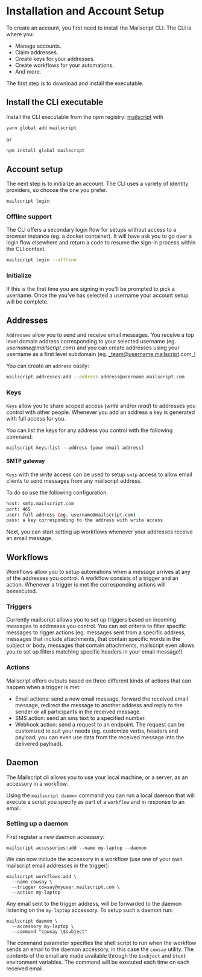 # Installation and Account Setup

To create an account, you first need to install the Mailscript CLI. The CLI is where you:

- Manage accounts.
- Claim addresses.
- Create keys for your addresses.
- Create workflows for your automations.
- And more.

The first step is to download and install the executable.

## Install the CLI executable

Install the CLI executable from the npm registry: [mailscript](https://www.npmjs.com/package/mailscript) with

```sh
yarn global add mailscript
```

or

```sh
npm install global mailscript
```

## Account setup

The next step is to initialize an account. The CLI uses a variety of identity providers, so choose the one you prefer.

```sh
mailscript login
```

### Offline support

The CLI offers a secondary login flow for setups without access to a browser instance (eg. a docker container). It will have ask you to go over a login flow elsewhere and return a code to resume the sign-in process within the CLI context.

```sh
mailscript login --offline
```

### Initialize

If this is the first time you are signing in you'll be prompted to pick a username. Once the you've has selected a username your account setup will be complete.

## Addresses

`Addresses` allow you to send and receive email messages. You receive a top level domain address corresponding to your selected username (eg. _username@mailscript.com_) and you can create addresses using your username as a first level subdomain (eg. _team@username.mailscript.com_)

You can create an `address` easily:

```sh
mailscript addresses:add --address address@username.mailscript.com
```

### Keys

`Keys` allow you to share scoped access (_write_ and/or _read_) to addresses you control with other people. Whenever you add an address a key is generated with full access for you.

You can list the keys for any address you control with the following command:

```
mailscript keys:list --address [your email address]
```

#### SMTP gateway

`Keys` with the _write_ access can be used to setup `smtp` access to allow email clients to send messages from any mailscript address.

To do so use the following configuration:

```sh
host: smtp.mailscript.com
port: 465
user: full address (eg. username@mailscript.com)
pass: a key corresponding to the address with write access
```

Next, you can start setting up workflows whenever your addresses receive an email message.

## Workflows

Workflows allow you to setup automations when a message arrives at any of the addresses you control. A workflow consists of a trigger and an action. Whenever a trigger is met the corresponding actions will beexecuted.

### Triggers

Currently mailscript allows you to set up triggers based on incoming messages to addresses you control. You can set criteria to filter specific messages to rigger actions (eg. messages sent from a specific address, messages that include attachments, that contain specific words in the subject or body, messages that contain attachments, mailscript even allows you to set up filters matching specific headers in your email message!)

### Actions

Mailscript offers outputs based on three different kinds of actions that can happen when a trigger is met:

- Email actions: send a new email message, forward the received email message, redirect the message to another address and reply to the sender or all participants in the received message.
- SMS action: send an sms text to a specified number.
- Webhook action: send a request to an endpoint. The request can be customized to suit your needs (eg. customize verbs, headers and payload; you can even use data from the received message into the delivered payload).

## Daemon

The Mailscript cli allows you to use your local machine, or a server, as an accessory in a workflow.

Using the `mailscript daemon` command you can run a local daemon that will execute a script you specify as part of a `workflow` and in response to an email.

### Setting up a daemon

First register a new daemon accessory:

```shell
mailscript accessories:add --name my-laptop --daemon
```

We can now include the accessory in a workflow (use one of your own mailscript email addresses in the trigger):

```shell
mailscript workflows:add \
  --name cowsay \
  --trigger cowsay@myuser.mailscript.com \
  --action my-laptop
```

Any email sent to the trigger address, will be forwarded to the daemon listening on the `my-laptop` accessory. To setup such a daemon run:

```shell
mailscript daemon \
  --accessory my-laptop \
  --command "cowsay \$subject"
```

The command parameter specifies the shell script to run when the workflow sends an email to the daemon accessory, in this case the `cowsay` utility. The contents of the email are made available through the `$subject` and `$text` environment variables. The command will be executed each time on each received email.